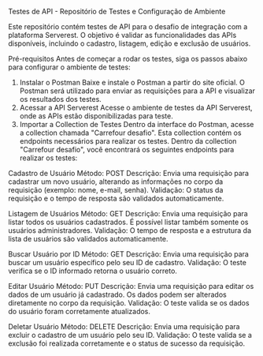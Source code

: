 
Testes de API - Repositório de Testes e Configuração de Ambiente

Este repositório contém testes de API para o desafio de integração com a plataforma Serverest. O objetivo é validar as funcionalidades das APIs disponíveis, incluindo o cadastro, listagem, edição e exclusão de usuários.

Pré-requisitos
Antes de começar a rodar os testes, siga os passos abaixo para configurar o ambiente de testes:

1. Instalar o Postman
Baixe e instale o Postman a partir do site oficial.
O Postman será utilizado para enviar as requisições para a API e visualizar os resultados dos testes.
2. Acessar a API Serverest
Acesse o ambiente de testes da API Serverest, onde as APIs estão disponibilizadas para teste.
3. Importar a Collection de Testes
Dentro da interface do Postman, acesse a collection chamada "Carrefour desafio".
Esta collection contém os endpoints necessários para realizar os testes.
Dentro da collection "Carrefour desafio", você encontrará os seguintes endpoints para realizar os testes:

Cadastro de Usuário
Método: POST
Descrição: Envia uma requisição para cadastrar um novo usuário, alterando as informações no corpo da requisição (exemplo: nome, e-mail, senha).
Validação: O status da requisição e o tempo de resposta são validados automaticamente.

Listagem de Usuários
Método: GET
Descrição: Envia uma requisição para listar todos os usuários cadastrados. É possível listar também somente os usuários administradores.
Validação: O tempo de resposta e a estrutura da lista de usuários são validados automaticamente.


Buscar Usuário por ID
Método: GET
Descrição: Envia uma requisição para buscar um usuário específico pelo seu ID de cadastro.
Validação: O teste verifica se o ID informado retorna o usuário correto.

Editar Usuário
Método: PUT
Descrição: Envia uma requisição para editar os dados de um usuário já cadastrado. Os dados podem ser alterados diretamente no corpo da requisição.
Validação: O teste valida se os dados do usuário foram corretamente atualizados.

Deletar Usuário
Método: DELETE
Descrição: Envia uma requisição para excluir o cadastro de um usuário pelo seu ID.
Validação: O teste valida se a exclusão foi realizada corretamente e o status de sucesso da requisição.
